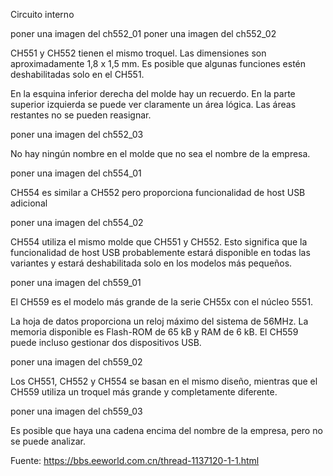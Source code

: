Circuito interno

poner una imagen del ch552_01
poner una imagen del ch552_02

CH551 y CH552 tienen el mismo troquel. Las dimensiones son aproximadamente 1,8 x 1,5 mm. Es posible que algunas funciones estén deshabilitadas solo en el CH551.

En la esquina inferior derecha del molde hay un recuerdo. En la parte superior izquierda se puede ver claramente un área lógica. Las áreas restantes no se pueden reasignar.

poner una imagen del ch552_03

No hay ningún nombre en el molde que no sea el nombre de la empresa.

poner una imagen del ch554_01

CH554 es similar a CH552 pero proporciona funcionalidad de host USB adicional

poner una imagen del ch554_02

CH554 utiliza el mismo molde que CH551 y CH552. Esto significa que la funcionalidad de host USB probablemente estará disponible en todas las variantes y estará deshabilitada solo en los modelos más pequeños.

poner una imagen del ch559_01

El CH559 es el modelo más grande de la serie CH55x con el núcleo 5551.

La hoja de datos proporciona un reloj máximo del sistema de 56MHz. La memoria disponible es Flash-ROM de 65 kB y RAM de 6 kB. El CH559 puede incluso gestionar dos dispositivos USB.

poner una imagen del ch559_02

Los CH551, CH552 y CH554 se basan en el mismo diseño, mientras que el CH559 utiliza un troquel más grande y completamente diferente.

poner una imagen del ch559_03

Es posible que haya una cadena encima del nombre de la empresa, pero no se puede analizar.

Fuente: https://bbs.eeworld.com.cn/thread-1137120-1-1.html
